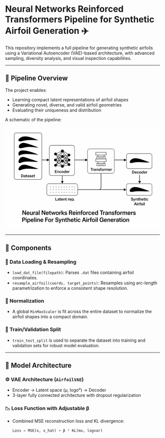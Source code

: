 # Neural Networks Reinforced Transformers Pipeline for Synthetic Airfoil Generation ✈️

This repository implements a full pipeline for generating synthetic airfoils using a Variational Autoencoder (VAE)-based architecture, with advanced sampling, diversity analysis, and visual inspection capabilities.

---

## 🧠 Pipeline Overview

The project enables:
- Learning compact latent representations of airfoil shapes
- Generating novel, diverse, and valid airfoil geometries
- Evaluating their uniqueness and distribution

A schematic of the pipeline:

![Pipeline Diagram](https://github.com/MEO41/Synthetic_Airfoil_Generator/blob/main/assets/A_flowchart_style_digital_illustration_diagram_ill.png?raw=true)


---

## 🧩 Components

### 📁 Data Loading & Resampling
- `load_dat_file(filepath)`: Parses `.dat` files containing airfoil coordinates.
- `resample_airfoil(coords, target_points)`: Resamples using arc-length parametrization to enforce a consistent shape resolution.

### 📏 Normalization
- A global `MinMaxScaler` is fit across the entire dataset to normalize the airfoil shapes into a compact domain.

### 🔀 Train/Validation Split
- `train_test_split` is used to separate the dataset into training and validation sets for robust model evaluation.

---

## 🧮 Model Architecture

### ⚙️ VAE Architecture (`AirfoilVAE`)
- Encoder → Latent space (μ, logσ²) → Decoder
- 3-layer fully connected architecture with dropout regularization

### 📉 Loss Function with Adjustable β
- Combined MSE reconstruction loss and KL divergence:
  ```python
  Loss = MSE(x, x_hat) + β * KL(mu, logvar)
